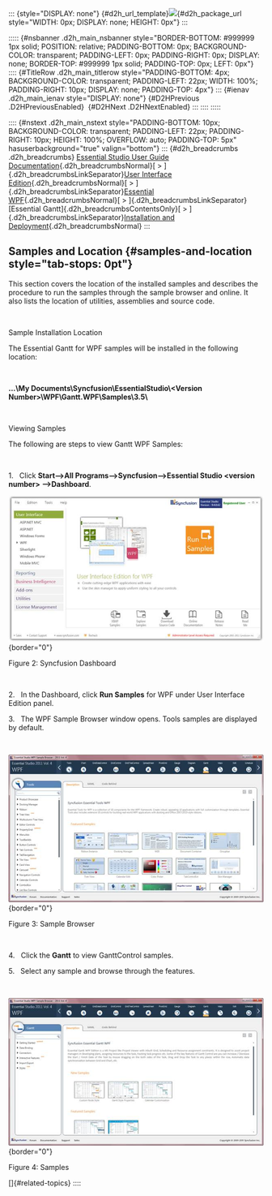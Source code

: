 ::: {style="DISPLAY: none"}
[](ms-xhelp:///?Id=d2h_url_template){#d2h_url_template}![](!package_url!){#d2h_package_url style="WIDTH: 0px; DISPLAY: none; HEIGHT: 0px"}
:::

::::: {#nsbanner .d2h_main_nsbanner style="BORDER-BOTTOM: #999999 1px solid; POSITION: relative; PADDING-BOTTOM: 0px; BACKGROUND-COLOR: transparent; PADDING-LEFT: 0px; PADDING-RIGHT: 0px; DISPLAY: none; BORDER-TOP: #999999 1px solid; PADDING-TOP: 0px; LEFT: 0px"}
:::: {#TitleRow .d2h_main_titlerow style="PADDING-BOTTOM: 4px; BACKGROUND-COLOR: transparent; PADDING-LEFT: 22px; WIDTH: 100%; PADDING-RIGHT: 10px; DISPLAY: none; PADDING-TOP: 4px"}
::: {#ienav .d2h_main_ienav style="DISPLAY: none"}
[](ms-xhelp:///?Id=bc603af9-69d7-4146-845e-5c1b5c4be7be){#D2HPrevious .D2HPreviousEnabled}  [](ms-xhelp:///?Id=a0224de1-bb10-449f-ab3d-0606b9d7e2df){#D2HNext .D2HNextEnabled}
:::
::::
:::::

:::: {#nstext .d2h_main_nstext style="PADDING-BOTTOM: 10px; BACKGROUND-COLOR: transparent; PADDING-LEFT: 22px; PADDING-RIGHT: 10px; HEIGHT: 100%; OVERFLOW: auto; PADDING-TOP: 5px" hasuserbackground="true" valign="bottom"}
::: {#d2h_breadcrumbs .d2h_breadcrumbs}
[Essential Studio User Guide Documentation](ms-xhelp:///?Id=12457748-09e3-4d74-a240-8e049cedf030){.d2h_breadcrumbsNormal}[ \> ]{.d2h_breadcrumbsLinkSeparator}[User Interface Edition](ms-xhelp:///?Id=c29296b7-531c-413b-a0ec-488ca1f7f669){.d2h_breadcrumbsNormal}[ \> ]{.d2h_breadcrumbsLinkSeparator}[Essential WPF](ms-xhelp:///?Id=7f4f82c5-151c-4262-94d0-75c4626c77bc){.d2h_breadcrumbsNormal}[ \> ]{.d2h_breadcrumbsLinkSeparator}[Essential Gantt]{.d2h_breadcrumbsContentsOnly}[ \> ]{.d2h_breadcrumbsLinkSeparator}[Installation and Deployment](ms-xhelp:///?Id=ce69baf8-b68d-4643-9622-080c28bbc7f7){.d2h_breadcrumbsNormal}
:::

## Samples and Location {#samples-and-location style="tab-stops: 0pt"}

This section covers the location of the installed samples and describes the procedure to run the samples through the sample browser and online. It also lists the location of utilities, assemblies and source code.

 

Sample Installation Location

The Essential Gantt for WPF samples will be installed in the following location:

 

**\...\\My Documents\\Syncfusion\\EssentialStudio\\\<Version Number\>\\WPF\\Gantt.WPF\\Samples\\3.5\\**

 

Viewing Samples

The following are steps to view Gantt WPF Samples:

 

1.   Click **Start\--\>All Programs\--\>Syncfusion\--\>Essential Studio \<version number\> \--\>Dashboard**.

![](ImagesExt/image80_2.jpg){border="0"}

Figure 2: Syncfusion Dashboard

 

2.   In the Dashboard, click **Run Samples** for WPF under User Interface Edition panel.

3.   The WPF Sample Browser window opens. Tools samples are displayed by default.

 

![](ImagesExt/image80_3.jpg){border="0"}

Figure 3: Sample Browser

 

4.   Click the **Gantt** to view GanttControl samples.

5.   Select any sample and browse through the features.

 

![](ImagesExt/image80_4.jpg){border="0"}

Figure 4: Samples

[]{#related-topics}
::::
